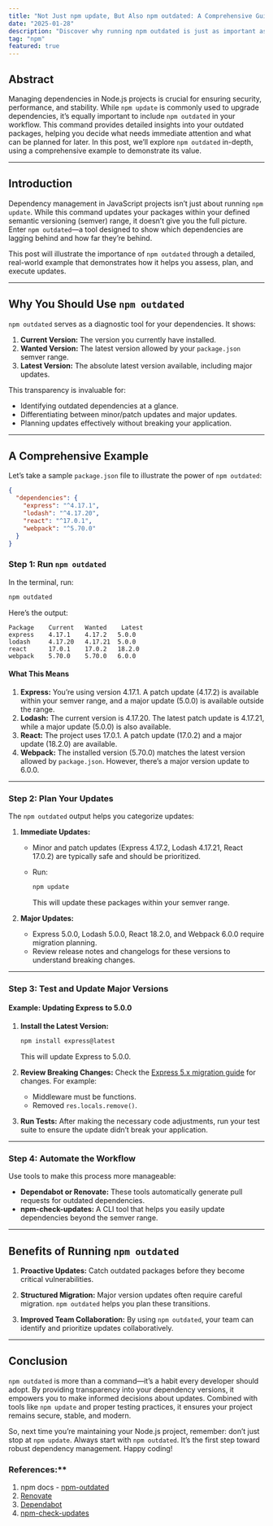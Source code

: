 ```yaml
---
title: "Not Just npm update, But Also npm outdated: A Comprehensive Guide with Example"
date: "2025-01-28"
description: "Discover why running npm outdated is just as important as npm update for managing your Node.js project dependencies. This comprehensive guide explains how npm outdated provides critical insights into outdated packages, helping you stay secure, efficient, and up-to-date. Learn with a detailed example, practical steps, and tips for incorporating this command into your workflow."
tag: "npm"
featured: true
---
```


## Abstract

Managing dependencies in Node.js projects is crucial for ensuring security, performance, and stability. While `npm update` is commonly used to upgrade dependencies, it’s equally important to include `npm outdated` in your workflow. This command provides detailed insights into your outdated packages, helping you decide what needs immediate attention and what can be planned for later. In this post, we’ll explore `npm outdated` in-depth, using a comprehensive example to demonstrate its value.

---

## Introduction

Dependency management in JavaScript projects isn’t just about running `npm update`. While this command updates your packages within your defined semantic versioning (semver) range, it doesn’t give you the full picture. Enter `npm outdated`—a tool designed to show which dependencies are lagging behind and how far they’re behind.

This post will illustrate the importance of `npm outdated` through a detailed, real-world example that demonstrates how it helps you assess, plan, and execute updates.

---

## Why You Should Use `npm outdated`

`npm outdated` serves as a diagnostic tool for your dependencies. It shows:

1. **Current Version:** The version you currently have installed.
2. **Wanted Version:** The latest version allowed by your `package.json` semver range.
3. **Latest Version:** The absolute latest version available, including major updates.

This transparency is invaluable for:

- Identifying outdated dependencies at a glance.
- Differentiating between minor/patch updates and major updates.
- Planning updates effectively without breaking your application.

---

## A Comprehensive Example

Let’s take a sample `package.json` file to illustrate the power of `npm outdated`:

```json
{
  "dependencies": {
    "express": "^4.17.1",
    "lodash": "^4.17.20",
    "react": "^17.0.1",
    "webpack": "^5.70.0"
  }
}
```

### Step 1: Run `npm outdated`

In the terminal, run:

```bash
npm outdated
```

Here’s the output:

```
Package    Current   Wanted    Latest
express    4.17.1    4.17.2   5.0.0
lodash     4.17.20   4.17.21  5.0.0
react      17.0.1    17.0.2   18.2.0
webpack    5.70.0    5.70.0   6.0.0
```

#### What This Means

1. **Express:** You’re using version 4.17.1. A patch update (4.17.2) is available within your semver range, and a major update (5.0.0) is available outside the range.
2. **Lodash:** The current version is 4.17.20. The latest patch update is 4.17.21, while a major update (5.0.0) is also available.
3. **React:** The project uses 17.0.1. A patch update (17.0.2) and a major update (18.2.0) are available.
4. **Webpack:** The installed version (5.70.0) matches the latest version allowed by `package.json`. However, there’s a major version update to 6.0.0.

---

### Step 2: Plan Your Updates

The `npm outdated` output helps you categorize updates:

1. **Immediate Updates:**

   - Minor and patch updates (Express 4.17.2, Lodash 4.17.21, React 17.0.2) are typically safe and should be prioritized.
   - Run:

     ```bash
     npm update
     ```

     This will update these packages within your semver range.

2. **Major Updates:**
   - Express 5.0.0, Lodash 5.0.0, React 18.2.0, and Webpack 6.0.0 require migration planning.
   - Review release notes and changelogs for these versions to understand breaking changes.

---

### Step 3: Test and Update Major Versions

#### Example: Updating Express to 5.0.0

1. **Install the Latest Version:**

   ```bash
   npm install express@latest
   ```

   This will update Express to 5.0.0.

2. **Review Breaking Changes:**
   Check the [Express 5.x migration guide](https://expressjs.com/en/guide/migrating-5.html) for changes. For example:

   - Middleware must be functions.
   - Removed `res.locals.remove()`.

3. **Run Tests:**
   After making the necessary code adjustments, run your test suite to ensure the update didn’t break your application.

---

### Step 4: Automate the Workflow

Use tools to make this process more manageable:

- **Dependabot or Renovate:** These tools automatically generate pull requests for outdated dependencies.
- **npm-check-updates:** A CLI tool that helps you easily update dependencies beyond the semver range.

---

## Benefits of Running `npm outdated`

1. **Proactive Updates:**
   Catch outdated packages before they become critical vulnerabilities.

2. **Structured Migration:**
   Major version updates often require careful migration. `npm outdated` helps you plan these transitions.

3. **Improved Team Collaboration:**
   By using `npm outdated`, your team can identify and prioritize updates collaboratively.

---

## Conclusion

`npm outdated` is more than a command—it’s a habit every developer should adopt. By providing transparency into your dependency versions, it empowers you to make informed decisions about updates. Combined with tools like `npm update` and proper testing practices, it ensures your project remains secure, stable, and modern.

So, next time you’re maintaining your Node.js project, remember: don’t just stop at `npm update`. Always start with `npm outdated`. It’s the first step toward robust dependency management. Happy coding!

### References:\*\*

1. npm docs - [npm-outdated](https://docs.npmjs.com/cli/v10/commands/npm-outdated)
2. [Renovate](https://github.com/renovatebot/renovate)
3. [Dependabot](https://github.com/dependabot)
4. [npm-check-updates](https://www.npmjs.com/package/npm-check-updates)
